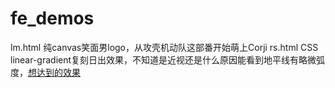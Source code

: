 # fe_demos
lm.html 纯canvas笑面男logo，从攻壳机动队这部番开始萌上Corji
rs.html CSS linear-gradient复刻日出效果，不知道是近视还是什么原因能看到地平线有略微弧度，[想达到的效果](http://photo.weibo.com/2382588143/wbphotos/large/mid/3892449065788338/pid/8e0368efgw1ewjepko55qj21kw0w0tf8)
